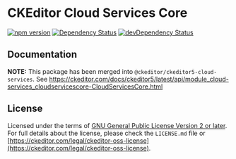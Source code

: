 CKEditor Cloud Services Core
============================

[![npm version](https://badge.fury.io/js/%40ckeditor%2Fckeditor-cloud-services-core.svg)](https://www.npmjs.com/package/@ckeditor/ckeditor-cloud-services-core)
[![Dependency Status](https://david-dm.org/ckeditor/ckeditor-cloud-services-core/status.svg)](https://david-dm.org/ckeditor/ckeditor-cloud-services-core)
[![devDependency Status](https://david-dm.org/ckeditor/ckeditor-cloud-services-core/dev-status.svg)](https://david-dm.org/ckeditor/ckeditor-cloud-services-core?type=dev)

## Documentation

**NOTE:** This package has been merged into `@ckeditor/ckeditor5-cloud-services`. See https://ckeditor.com/docs/ckeditor5/latest/api/module_cloud-services_cloudservicescore-CloudServicesCore.html

## License

Licensed under the terms of [GNU General Public License Version 2 or later](http://www.gnu.org/licenses/gpl.html). For full details about the license, please check the `LICENSE.md` file or [https://ckeditor.com/legal/ckeditor-oss-license](https://ckeditor.com/legal/ckeditor-oss-license).
